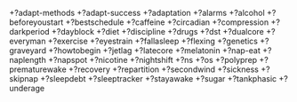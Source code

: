 +?adapt-methods 
+?adapt-success 
+?adaptation 
+?alarms 
+?alcohol 
+?beforeyoustart 
+?bestschedule 
+?caffeine 
+?circadian 
+?compression 
+?darkperiod 
+?dayblock 
+?diet 
+?discipline 
+?drugs 
+?dst 
+?dualcore 
+?everyman 
+?exercise 
+?eyestrain 
+?fallasleep 
+?flexing 
+?genetics
+?graveyard 
+?howtobegin 
+?jetlag 
+?latecore 
+?melatonin 
+?nap-eat 
+?naplength 
+?napspot 
+?nicotine 
+?nightshift 
+?ns 
+?os 
+?polyprep 
+?prematurewake 
+?recovery 
+?repartition 
+?secondwind 
+?sickness 
+?skipnap 
+?sleepdebt 
+?sleeptracker 
+?stayawake 
+?sugar
+?tankphasic 
+?underage
